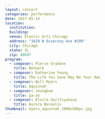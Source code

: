 ```yaml
---
layout: concert
categories: performance
date: 2017-05-14
location:
  institution:
  building:
  venue: Elastic Arts Chicago
  address: "3429 W Diversey Ave #208"
  city: Chicago
  state: IL
  zip: 60647
program:
  - composer: Pierce Gradone
    title: Network
  - composer: Katherine Young
    title: The Life You Save May Be Your Own
  - composer: Will Myers
    title: Aquinnah
  - composer: Joungbum
    title: pa-an
  - composer: Elvira Garifzyanova
    title: Aurora Borealis
thumbnail: myers_aquinnah_1000x500px.jpg    
---
```

